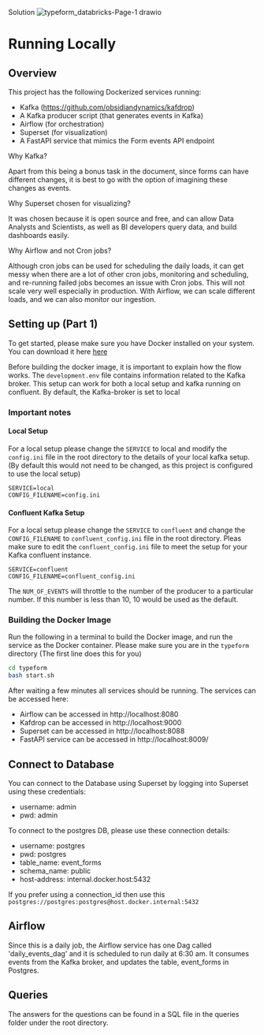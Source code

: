 Solution
![typeform_databricks-Page-1 drawio](https://user-images.githubusercontent.com/5692718/202158443-a832e06f-9fcb-43c8-b7fb-bc592011c33a.png)

# Running Locally

## Overview
This project has the following Dockerized services running:
 - Kafka (https://github.com/obsidiandynamics/kafdrop)
 - A Kafka producer script (that generates events in Kafka)
 - Airflow (for orchestration)
 - Superset (for visualization)
 - A FastAPI service that mimics the Form events API endpoint

 Why Kafka?

 Apart from this being a bonus task in the document, since forms can have different changes, it is best to go with the option of imagining these changes as events.

 Why Superset chosen for visualizing?

 It was chosen because it is open source and free, and can allow Data Analysts and Scientists, as well as BI developers query data, and build dashboards easily.

 Why Airflow and not Cron jobs?

 Although cron jobs can be used for scheduling the daily loads, it can get messy when there are a lot of other cron jobs, monitoring and scheduling, and re-running failed jobs becomes an issue with Cron jobs. This will not scale very well especially in production. With Airflow, we can scale different loads, and we can also monitor our ingestion.

## Setting up (Part 1)

To get started, please make sure you have Docker installed on your system. You can download it here [here](https://docs.docker.com/get-docker/)


Before building the docker image, it is important to explain how the flow works. The `development.env` file contains information related to the Kafka broker. This setup can work for both a local setup and kafka running on confluent. By default, the Kafka-broker is set to local

### Important notes

#### Local Setup
For a local setup please change the `SERVICE` to local and modify the `config.ini` file in the root directory to the details of your local kafka setup. (By default this would not need to be changed, as this project is configured to use the local setup)

```
SERVICE=local
CONFIG_FILENAME=config.ini
```
#### Confluent Kafka Setup
For a local setup please change the `SERVICE` to `confluent` and change the `CONFIG_FILENAME` to `confluent_config.ini` file in the root directory. Pleas make sure to edit the `confluent_config.ini` file to meet the setup for your Kafka confluent instance.

```
SERVICE=confluent
CONFIG_FILENAME=confluent_config.ini
```

The `NUM_OF_EVENTS` will throttle to the number of the producer to a particular number. If this number is less than 10, 10 would be used as the default.

### Building the Docker Image

Run the following in a terminal to build the Docker image, and run the service as the Docker container. Please make sure you are in the `typeform` directory (The first line does this for you)

```sh
cd typeform
bash start.sh
```
After waiting a few minutes all services should be running. The services can be accessed here:

 - Airflow can be accessed in http://localhost:8080
 - Kafdrop can be accessed in http://localhost:9000
 - Superset can be accessed in http://localhost:8088
 - FastAPI service can be accessed in http://localhost:8009/

## Connect to Database
You can connect to the Database using Superset by logging into Superset using these credentials:
- username: admin
- pwd: admin

To connect to the postgres DB, please use these  connection details:
- username: postgres
- pwd: postgres
- table_name: event_forms
- schema_name: public
- host-address: internal.docker.host:5432

If you prefer using a connection_id then use this `postgres://postgres:postgres@host.docker.internal:5432`

## Airflow
Since this is a daily job, the Airflow service has one Dag called 'daily_events_dag' and it is scheduled to run daily at 6:30 am. It consumes events from the Kafka broker, and updates the table, event_forms in Postgres.

## Queries
The answers for the questions can be found in a SQL file in the queries folder under the root directory.
